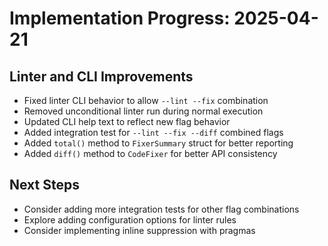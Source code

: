 # Implementation Progress: 2025-04-21

## Linter and CLI Improvements
- Fixed linter CLI behavior to allow `--lint --fix` combination
- Removed unconditional linter run during normal execution
- Updated CLI help text to reflect new flag behavior
- Added integration test for `--lint --fix --diff` combined flags
- Added `total()` method to `FixerSummary` struct for better reporting
- Added `diff()` method to `CodeFixer` for better API consistency

## Next Steps
- Consider adding more integration tests for other flag combinations
- Explore adding configuration options for linter rules
- Consider implementing inline suppression with pragmas
